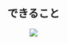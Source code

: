 <div align="center">
  <h2>できること</h2>
    <a href="https://skillicons.dev">
      <img src="https://skillicons.dev/icons?i=html,css,js">
    </a>
</div>

